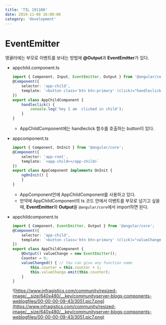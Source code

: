 ```yaml
---
title: 'TIL 191108'
date: 2019-11-08 16:00:00
category: 'development'
---
```




# EventEmitter

앵귤러에는 부모로 이벤트를 보내는 방법에 **@Output**과 **EventEmitter**가 있다.

- appchild.component.ts

  ```typescript
  import { Component, Input, EventEmitter, Output } from '@angular/core';
  @Component({
      selector: 'app-child',
      template: `<button class='btn btn-primary' (click)="handleclick()">Click me</button> `
  })
  export class AppChildComponent {
      handleclick() {
          console.log('hey I am  clicked in child');
      }
  }
  ```

  - AppChildComponent에는 handleclick 함수를 호출하는 button이 있다.

  

- appcomponent.ts

  ```typescript
  import { Component, OnInit } from '@angular/core';
  @Component({
      selector: 'app-root',
      template: `<app-child></app-child>`
  })
  export class AppComponent implements OnInit {
      ngOnInit() {
      }
  }
  ```

  - AppComponent안에 AppChildComponent를 사용하고 있다.
  - 만약에 AppChildComponent의 ts 코드 안에서 이벤트를 부모로 넘기고 싶을 때, **EventEmitter**와 **Output**을 `@angular/core`에서 import하면 된다.

  

- appchildcomponent.ts

  ```typescript
  import { Component, EventEmitter, Output } from '@angular/core';
  @Component({
      selector: 'app-child',
      template: `<button class='btn btn-primary' (click)="valueChanged()">Click me</button> `
  })
  export class AppChildComponent {
      @Output() valueChange = new EventEmitter();
      Counter = 0;
      valueChanged() { // You can give any function name
          this.counter = this.counter + 1;
          this.valueChange.emit(this.counter);
      }
  }
  ```

  

  ![https://www.infragistics.com/community/resized-image/__size/640x480/__key/communityserver-blogs-components-weblogfiles/00-00-00-09-43/3051.pic7.png](https://www.infragistics.com/community/resized-image/__size/640x480/__key/communityserver-blogs-components-weblogfiles/00-00-00-09-43/3051.pic7.png)